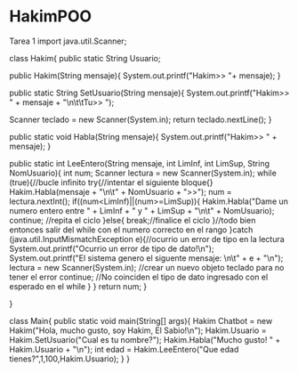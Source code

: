 # HakimPOO
Tarea 1
import java.util.Scanner;

class Hakim{
  public static String Usuario;

  public Hakim(String mensaje){
   System.out.printf("Hakim>> "+ mensaje);
}

public static String SetUsuario(String mensaje){
  System.out.printf("Hakim>> " + mensaje + "\n\t\tTu>> ");

  Scanner teclado = new Scanner(System.in);
  return teclado.nextLine();
}

public static void Habla(String mensaje){
 System.out.printf("Hakim>> " + mensaje);
}

public static int LeeEntero(String mensaje, int LimInf, int LimSup, String NomUsuario){
int num;
Scanner lectura = new Scanner(System.in);
while (true){//bucle infinito
try{//intentar el siguiente bloque{}
 Hakim.Habla(mensaje + "\n\t" + NomUsuario + ">>");
 num = lectura.nextInt();
 if((num<LimInf)||(num>=LimSup)){
   Hakim.Habla("Dame un numero entero entre " + LimInf + " y " + LimSup + "\n\t" + NomUsuario);
 continue; //repita el ciclo
}else{
  break;//finalice el ciclo
}//todo bien entonces salir del while con el numero correcto en el rango
}catch (java.util.InputMismatchException e){//ocurrio un error de tipo en la lectura
System.out.printf("Ocurrio un error de tipo de dato!\n");
System.out.printf("El sistema genero el siguente mensaje: \n\t" + e + "\n");
lectura = new Scanner(System.in); //crear un nuevo objeto teclado para no tener el error
continue; //No coinciden el tipo de dato ingresado con el esperado en el while
}
}
return num;
}

}

class Main{
  public static void main(String[] args){
    Hakim Chatbot = new Hakim("Hola, mucho gusto, soy Hakim, El Sabio!\n");
    Hakim.Usuario = Hakim.SetUsuario("Cual es tu nombre?");
    Hakim.Habla("Mucho gusto! " + Hakim.Usuario + "\n");
    int edad = Hakim.LeeEntero("Que edad tienes?",1,100,Hakim.Usuario);
  }
  }
  
